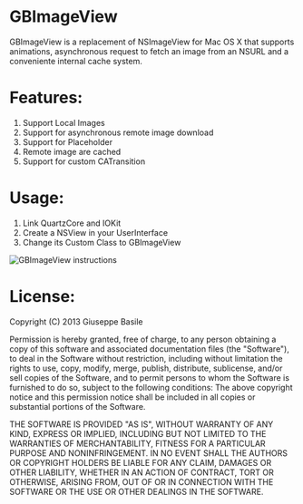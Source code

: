 GBImageView
===========

GBImageView is a replacement of NSImageView for Mac OS X that supports animations, asynchronous request to fetch an image from an NSURL and a conveniente internal cache system.

Features: 
=========

1. Support Local Images
2. Support for asynchronous remote image download
3. Support for Placeholder
4. Remote image are cached
5. Support for custom CATransition


Usage: 
=========

1. Link QuartzCore and IOKit
1. Create a NSView in your UserInterface
2. Change its Custom Class to GBImageView

![GBImageView instructions](http://img153.imageshack.us/img153/3097/gbimageviewinstruction.png)

License: 
========

Copyright (C) 2013 Giuseppe Basile

Permission is hereby granted, free of charge, to any person obtaining a copy of this software and associated documentation files (the "Software"), to deal in the Software without restriction, including without limitation the rights to use, copy, modify, merge, publish, distribute, sublicense, and/or sell copies of the Software, and to permit persons to whom the Software is furnished to do so, subject to the following conditions:
The above copyright notice and this permission notice shall be included in all copies or substantial portions of the Software.

THE SOFTWARE IS PROVIDED "AS IS", WITHOUT WARRANTY OF ANY KIND, EXPRESS OR IMPLIED, INCLUDING BUT NOT LIMITED TO THE WARRANTIES OF MERCHANTABILITY, FITNESS FOR A PARTICULAR PURPOSE AND NONINFRINGEMENT. IN NO EVENT SHALL THE AUTHORS OR COPYRIGHT HOLDERS BE LIABLE FOR ANY CLAIM, DAMAGES OR OTHER LIABILITY, WHETHER IN AN ACTION OF CONTRACT, TORT OR OTHERWISE, ARISING FROM, OUT OF OR IN CONNECTION WITH THE SOFTWARE OR THE USE OR OTHER DEALINGS IN THE SOFTWARE.
